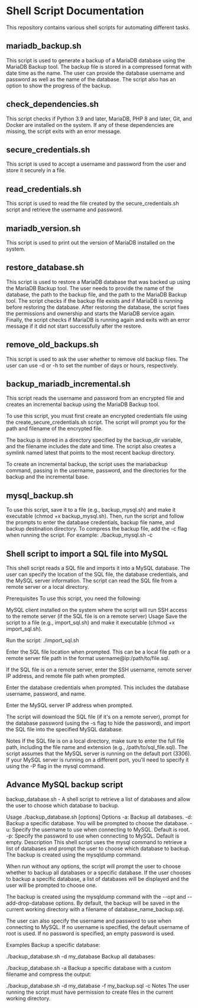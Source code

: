 # Shell Script Documentation
This repository contains various shell scripts for automating different tasks.

## mariadb_backup.sh
This script is used to generate a backup of a MariaDB database using the MariaDB Backup tool. The backup file is stored in a compressed format with date time as the name. The user can provide the database username and password as well as the name of the database. The script also has an option to show the progress of the backup.

## check_dependencies.sh
This script checks if Python 3.9 and later, MariaDB, PHP 8 and later, Git, and Docker are installed on the system. If any of these dependencies are missing, the script exits with an error message.

## secure_credentials.sh
This script is used to accept a username and password from the user and store it securely in a file.

## read_credentials.sh
This script is used to read the file created by the secure_credentials.sh script and retrieve the username and password.

## mariadb_version.sh
This script is used to print out the version of MariaDB installed on the system.

## restore_database.sh
This script is used to restore a MariaDB database that was backed up using the MariaDB Backup tool. The user needs to provide the name of the database, the path to the backup file, and the path to the MariaDB Backup tool. The script checks if the backup file exists and if MariaDB is running before restoring the database. After restoring the database, the script fixes the permissions and ownership and starts the MariaDB service again. Finally, the script checks if MariaDB is running again and exits with an error message if it did not start successfully after the restore.

## remove_old_backups.sh
This script is used to ask the user whether to remove old backup files. The user can use -d or -h to set the number of days or hours, respectively.

## backup_mariadb_incremental.sh
This script reads the username and password from an encrypted file and creates an incremental backup using the MariaDB Backup tool.

To use this script, you must first create an encrypted credentials file using the create_secure_credentials.sh script. The script will prompt you for the path and filename of the encrypted file.

The backup is stored in a directory specified by the backup_dir variable, and the filename includes the date and time. The script also creates a symlink named latest that points to the most recent backup directory.

To create an incremental backup, the script uses the mariabackup command, passing in the username, password, and the directories for the backup and the incremental base.

## mysql_backup.sh
To use this script, save it to a file (e.g., backup_mysql.sh) and make it executable (chmod +x backup_mysql.sh). Then, run the script and follow the prompts to enter the database credentials, backup file name, and backup destination directory. To compress the backup file, add the -c flag when running the script. For example: ./backup_mysql.sh -c

## Shell script to import a SQL file into MySQL
This shell script reads a SQL file and imports it into a MySQL database. The user can specify the location of the SQL file, the database credentials, and the MySQL server information. The script can read the SQL file from a remote server or a local directory.

Prerequisites
To use this script, you need the following:

MySQL client installed on the system where the script will run
SSH access to the remote server (if the SQL file is on a remote server)
Usage
Save the script to a file (e.g., import_sql.sh) and make it executable (chmod +x import_sql.sh).

Run the script: ./import_sql.sh

Enter the SQL file location when prompted. This can be a local file path or a remote server file path in the format username@ip:/path/to/file.sql.

If the SQL file is on a remote server, enter the SSH username, remote server IP address, and remote file path when prompted.

Enter the database credentials when prompted. This includes the database username, password, and name.

Enter the MySQL server IP address when prompted.

The script will download the SQL file (if it's on a remote server), prompt for the database password (using the -s flag to hide the password), and import the SQL file into the specified MySQL database.

Notes
If the SQL file is on a local directory, make sure to enter the full file path, including the file name and extension (e.g., /path/to/sql_file.sql).
The script assumes that the MySQL server is running on the default port (3306). If your MySQL server is running on a different port, you'll need to specify it using the -P flag in the mysql command.

## Advance MySQL backup script
backup_database.sh - A shell script to retrieve a list of databases and allow the user to choose which database to backup.

Usage
./backup_database.sh [options]
Options
-a: Backup all databases.
-d: Backup a specific database. You will be prompted to choose the database.
-u: Specify the username to use when connecting to MySQL. Default is root.
-p: Specify the password to use when connecting to MySQL. Default is empty.
Description
This shell script uses the mysql command to retrieve a list of databases and prompt the user to choose which database to backup. The backup is created using the mysqldump command.

When run without any options, the script will prompt the user to choose whether to backup all databases or a specific database. If the user chooses to backup a specific database, a list of databases will be displayed and the user will be prompted to choose one.

The backup is created using the mysqldump command with the --opt and --add-drop-database options. By default, the backup will be saved in the current working directory with a filename of database_name_backup.sql.

The user can also specify the username and password to use when connecting to MySQL. If no username is specified, the default username of root is used. If no password is specified, an empty password is used.

Examples
Backup a specific database:

./backup_database.sh -d my_database
Backup all databases:

./backup_database.sh -a
Backup a specific database with a custom filename and compress the output:

./backup_database.sh -d my_database -f my_backup.sql -c
Notes
The user running the script must have permission to create files in the current working directory.



